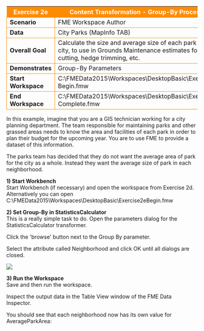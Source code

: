 <table style="border-spacing: 0px">
<tr>
<th style="background-color:darkorange;color:white">Exercise 2e</th>
<th style="background-color:darkorange;color:white">Content Transformation - Group-By Processing</th>
</tr>

<tr>
<td style="border: 1px solid darkorange; font-weight: bold">Scenario</td>
<td style="border: 1px solid darkorange">FME Workspace Author</td>
</tr>

<tr>
<td style="border: 1px solid darkorange; font-weight: bold">Data</td>
<td style="border: 1px solid darkorange">City Parks (MapInfo TAB)</td>
</tr>

<tr>
<td style="border: 1px solid darkorange; font-weight: bold">Overall Goal</td>
<td style="border: 1px solid darkorange">Calculate the size and average size of each park in the city, to use in Grounds Maintenance estimates for grass cutting, hedge trimming, etc.</td>
</tr>

<tr>
<td style="border: 1px solid darkorange; font-weight: bold">Demonstrates</td>
<td style="border: 1px solid darkorange">Group-By Parameters</td>
</tr>

<tr>
<td style="border: 1px solid darkorange; font-weight: bold">Start Workspace</td>
<td style="border: 1px solid darkorange">C:\FMEData2015\Workspaces\DesktopBasic\Exercise2e-Begin.fmw</td>
</tr>

<tr>
<td style="border: 1px solid darkorange; font-weight: bold">End Workspace</td>
<td style="border: 1px solid darkorange">C:\FMEData2015\Workspaces\DesktopBasic\Exercise2e-Complete.fmw</td>
</tr>

</table>

In this example, imagine that you are a GIS technician working for a city planning department. The team responsible for maintaining parks and other grassed areas needs to know the area and facilities of each park in order to plan their budget for the upcoming year. You are to use FME to provide a dataset of this information.

The parks team has decided that they do not want the average area of park for the city as a whole. Instead they want the average size of park in each neighborhood.

**1) Start Workbench**</br>
Start Workbench (if necessary) and open the workspace from Exercise 2d. Alternatively you can open C:\FMEData2015\Workspaces\DesktopBasic\Exercise2eBegin.fmw


**2) Set Group-By in StatisticsCalculator**</br>
This is a really simple task to do. Open the parameters dialog for the StatisticsCalculator transformer.

Click the 'browse' button next to the Group By parameter.

Select the attribute called Neighborhood and click OK until all dialogs are closed.

![](https://raw.githubusercontent.com/FMEEvangelist/FME-Desktop-Basic-Training-Manual-Images/master/Img2.59.GroupByStatisticsCalculator.jpg)


**3) Run the Workspace**</br>
Save and then run the workspace.

Inspect the output data in the Table View window of the FME Data Inspector.

You should see that each neighborhood now has its own value for AverageParkArea: